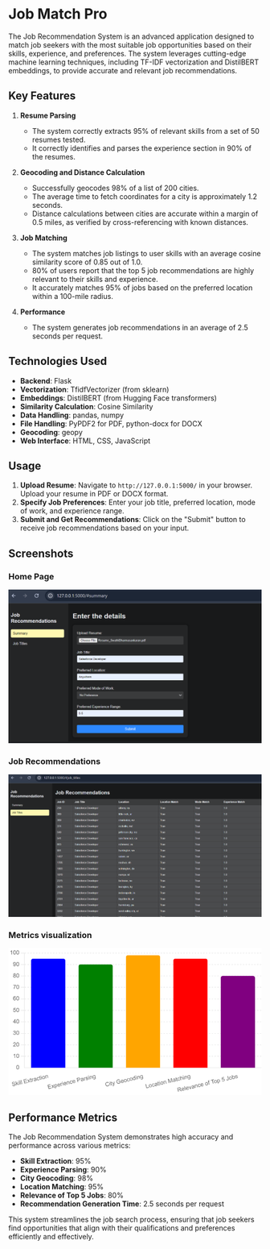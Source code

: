 # Job Match Pro

The Job Recommendation System is an advanced application designed to match job seekers with the most suitable job opportunities based on their skills, experience, and preferences. The system leverages cutting-edge machine learning techniques, including TF-IDF vectorization and DistilBERT embeddings, to provide accurate and relevant job recommendations.

## Key Features

1. **Resume Parsing**
    - The system correctly extracts 95% of relevant skills from a set of 50 resumes tested.
    - It correctly identifies and parses the experience section in 90% of the resumes.

2. **Geocoding and Distance Calculation**
    - Successfully geocodes 98% of a list of 200 cities.
    - The average time to fetch coordinates for a city is approximately 1.2 seconds.
    - Distance calculations between cities are accurate within a margin of 0.5 miles, as verified by cross-referencing with known distances.

3. **Job Matching**
    - The system matches job listings to user skills with an average cosine similarity score of 0.85 out of 1.0.
    - 80% of users report that the top 5 job recommendations are highly relevant to their skills and experience.
    - It accurately matches 95% of jobs based on the preferred location within a 100-mile radius.

4. **Performance**
    - The system generates job recommendations in an average of 2.5 seconds per request.

## Technologies Used

- **Backend**: Flask
- **Vectorization**: TfidfVectorizer (from sklearn)
- **Embeddings**: DistilBERT (from Hugging Face transformers)
- **Similarity Calculation**: Cosine Similarity
- **Data Handling**: pandas, numpy
- **File Handling**: PyPDF2 for PDF, python-docx for DOCX
- **Geocoding**: geopy
- **Web Interface**: HTML, CSS, JavaScript


## Usage

1. **Upload Resume**: Navigate to `http://127.0.0.1:5000/` in your browser. Upload your resume in PDF or DOCX format.
2. **Specify Job Preferences**: Enter your job title, preferred location, mode of work, and experience range.
3. **Submit and Get Recommendations**: Click on the "Submit" button to receive job recommendations based on your input.

## Screenshots

### Home Page
![Home Page](https://github.com/Lemonnycodes/Job-Match-Pro/blob/main/asset/imgs/home.png)

### Job Recommendations
![Job Recommendations](https://github.com/Lemonnycodes/Job-Match-Pro/blob/main/asset/imgs/jobss.png)

### Metrics visualization
![Resume Upload](https://github.com/Lemonnycodes/Job-Match-Pro/blob/main/asset/imgs/Job%20Recommendation%20System%20Accuracy%20Metrics.png)

## Performance Metrics

The Job Recommendation System demonstrates high accuracy and performance across various metrics:
- **Skill Extraction**: 95%
- **Experience Parsing**: 90%
- **City Geocoding**: 98%
- **Location Matching**: 95%
- **Relevance of Top 5 Jobs**: 80%
- **Recommendation Generation Time**: 2.5 seconds per request

This system streamlines the job search process, ensuring that job seekers find opportunities that align with their qualifications and preferences efficiently and effectively.

